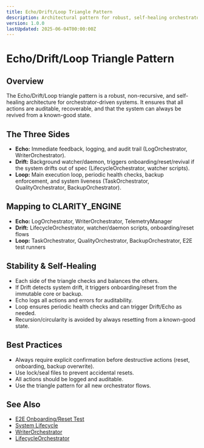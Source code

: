 ```yaml
---
title: Echo/Drift/Loop Triangle Pattern
description: Architectural pattern for robust, self-healing orchestrator-driven systems. Maps to CLARITY_ENGINE orchestrators and E2E flows.
version: 1.0.0
lastUpdated: 2025-06-04T00:00:00Z
---
```


# Echo/Drift/Loop Triangle Pattern

## Overview
The Echo/Drift/Loop triangle pattern is a robust, non-recursive, and self-healing architecture for orchestrator-driven systems. It ensures that all actions are auditable, recoverable, and that the system can always be revived from a known-good state.

## The Three Sides
- **Echo:** Immediate feedback, logging, and audit trail (LogOrchestrator, WriterOrchestrator).
- **Drift:** Background watcher/daemon, triggers onboarding/reset/revival if the system drifts out of spec (LifecycleOrchestrator, watcher scripts).
- **Loop:** Main execution loop, periodic health checks, backup enforcement, and system liveness (TaskOrchestrator, QualityOrchestrator, BackupOrchestrator).

## Mapping to CLARITY_ENGINE
- **Echo:** LogOrchestrator, WriterOrchestrator, TelemetryManager
- **Drift:** LifecycleOrchestrator, watcher/daemon scripts, onboarding/reset flows
- **Loop:** TaskOrchestrator, QualityOrchestrator, BackupOrchestrator, E2E test runners

## Stability & Self-Healing
- Each side of the triangle checks and balances the others.
- If Drift detects system drift, it triggers onboarding/reset from the immutable core or backup.
- Echo logs all actions and errors for auditability.
- Loop ensures periodic health checks and can trigger Drift/Echo as needed.
- Recursion/circularity is avoided by always resetting from a known-good state.

## Best Practices
- Always require explicit confirmation before destructive actions (reset, onboarding, backup overwrite).
- Use lock/seal files to prevent accidental resets.
- All actions should be logged and auditable.
- Use the triangle pattern for all new orchestrator flows.

## See Also
- [E2E Onboarding/Reset Test](../testing/E2E_ONBOARDING_RESET.md)
- [System Lifecycle](SYSTEM_LIFECYCLE.md)
- [WriterOrchestrator](../orchestration/WRITER_ORCHESTRATOR.md)
- [LifecycleOrchestrator](../orchestration/PLANNER_ORCHESTRATOR.md) 